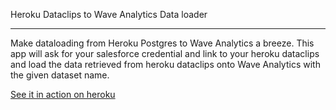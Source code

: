 Heroku Dataclips to Wave Analytics Data loader
***

Make dataloading from Heroku Postgres to Wave Analytics a breeze.
This app will ask for your salesforce credential and link to your heroku dataclips
and load the data retrieved from heroku dataclips onto Wave Analytics with the given dataset name.

[See it in action on heroku](https://wave-data-loader.herokuapp.com/)

